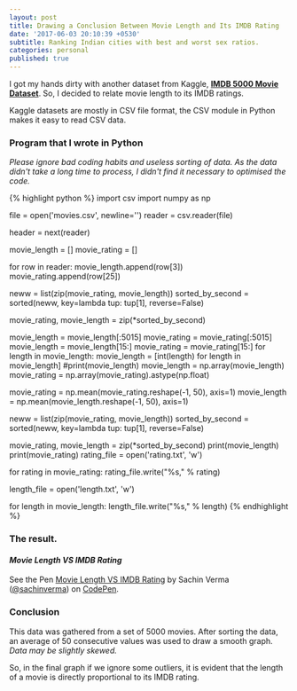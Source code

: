 ```yaml
---
layout: post
title: Drawing a Conclusion Between Movie Length and Its IMDB Rating
date: '2017-06-03 20:10:39 +0530'
subtitle: Ranking Indian cities with best and worst sex ratios.
categories: personal
published: true
---
```

I got my hands dirty with another dataset from Kaggle, **[IMDB 5000 Movie Dataset](https://www.kaggle.com/deepmatrix/imdb-5000-movie-dataset)**. So, I decided to relate movie length to its IMDB ratings.

Kaggle datasets are mostly in CSV file format, the CSV module in Python makes it easy to read CSV data.

### Program that I wrote in Python
*Please ignore bad coding habits and useless sorting of data. As the data didn't take a long time to process, I didn't find it necessary to optimised the code.*

{% highlight python %}
import csv
import numpy as np 

file = open('movies.csv', newline='')
reader = csv.reader(file)

header = next(reader)

movie_length = []
movie_rating = []

for row in reader:
	movie_length.append(row[3])
	movie_rating.append(row[25])

neww = list(zip(movie_rating, movie_length))
sorted_by_second = sorted(neww, key=lambda tup: tup[1], reverse=False)

movie_rating, movie_length = zip(*sorted_by_second)

movie_length = movie_length[:5015]
movie_rating = movie_rating[:5015]
movie_length = movie_length[15:]
movie_rating = movie_rating[15:]
for length in movie_length:
	movie_length = [int(length) for length in movie_length]
#print(movie_length)
movie_length = np.array(movie_length)
movie_rating = np.array(movie_rating).astype(np.float)

movie_rating = np.mean(movie_rating.reshape(-1, 50), axis=1)
movie_length = np.mean(movie_length.reshape(-1, 50), axis=1)

neww = list(zip(movie_rating, movie_length))
sorted_by_second = sorted(neww, key=lambda tup: tup[1], reverse=False)

movie_rating, movie_length = zip(*sorted_by_second)
print(movie_length)
print(movie_rating)
rating_file = open('rating.txt', 'w')

for rating in movie_rating:
  rating_file.write("%s," % rating)

length_file = open('length.txt', 'w')

for length in movie_length:
  length_file.write("%s," % length)
{% endhighlight %}


### The result. 

#### *Movie Length VS IMDB Rating*

<p data-height="470" data-theme-id="light" data-slug-hash="EXPwze" data-default-tab="result" data-user="sachinverma" data-embed-version="2" data-pen-title="Movie Length VS IMDB Rating" class="codepen">See the Pen <a href="https://codepen.io/sachinverma/pen/EXPwze/">Movie Length VS IMDB Rating</a> by Sachin Verma (<a href="https://codepen.io/sachinverma">@sachinverma</a>) on <a href="https://codepen.io">CodePen</a>.</p>
<script async src="https://production-assets.codepen.io/assets/embed/ei.js"></script>

### Conclusion

This data was gathered from a set of 5000 movies. After sorting the data, an average of 50 consecutive values was used to draw a smooth graph. *Data may be slightly skewed.*

So, in the final graph if we ignore some outliers, it is evident that the length of a movie is directly proportional to its IMDB rating.
